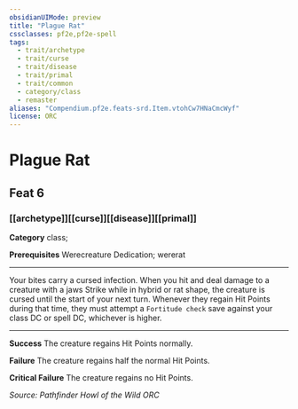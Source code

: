 ```yaml
---
obsidianUIMode: preview
title: "Plague Rat"
cssclasses: pf2e,pf2e-spell
tags:
  - trait/archetype
  - trait/curse
  - trait/disease
  - trait/primal
  - trait/common
  - category/class
  - remaster
aliases: "Compendium.pf2e.feats-srd.Item.vtohCw7HNaCmcWyf"
license: ORC
---
```

# Plague Rat
## Feat 6
### [[archetype]][[curse]][[disease]][[primal]]

**Category** class; 



**Prerequisites** Werecreature Dedication; wererat
* * *
Your bites carry a cursed infection. When you hit and deal damage to a creature with a jaws Strike while in hybrid or rat shape, the creature is cursed until the start of your next turn. Whenever they regain Hit Points during that time, they must attempt a `Fortitude check` save against your class DC or spell DC, whichever is higher.

* * *

**Success** The creature regains Hit Points normally.

**Failure** The creature regains half the normal Hit Points.

**Critical Failure** The creature regains no Hit Points.

*Source: Pathfinder Howl of the Wild*
*ORC*